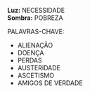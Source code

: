 **Luz:** NECESSIDADE  
**Sombra:** POBREZA

PALAVRAS-CHAVE:
- ALIENAÇÃO
- DOENÇA
- PERDAS
- AUSTERIDADE
- ASCETISMO
- AMIGOS DE VERDADE